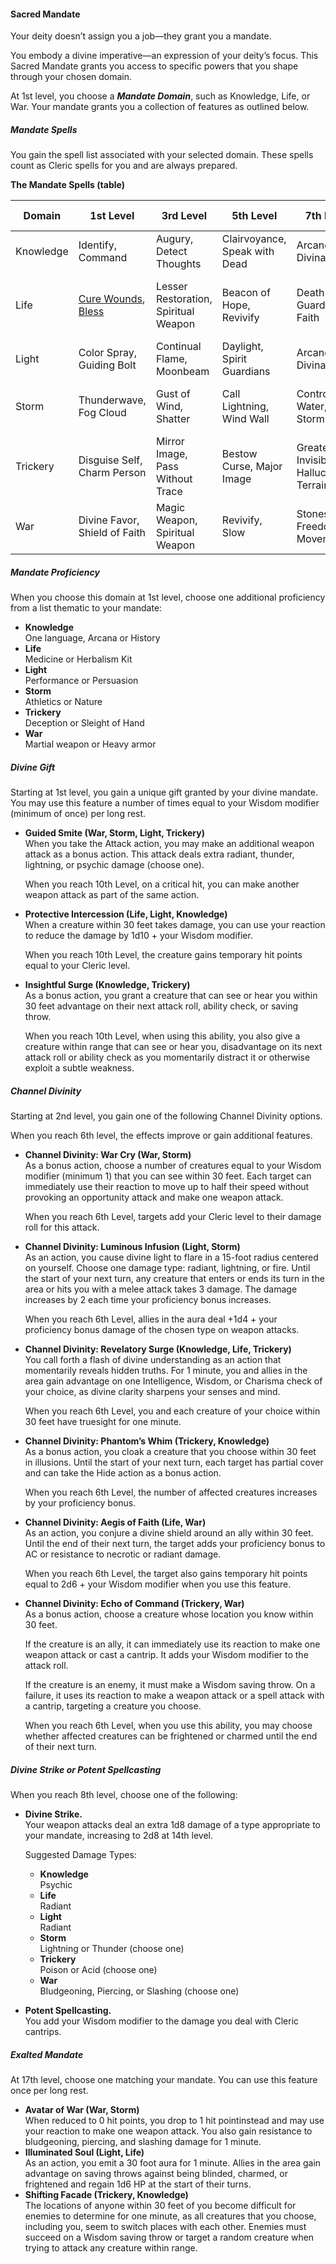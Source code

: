 #### Sacred Mandate

Your deity doesn’t assign you a job—they grant you a mandate.

You embody a divine imperative—an expression of your deity’s focus.
This Sacred Mandate grants you access to specific powers that you shape through your chosen domain.

At 1st level, you choose a ***Mandate Domain***, such as Knowledge, Life, or War.
Your mandate grants you a collection of features as outlined below.

##### Mandate Spells

You gain the spell list associated with your selected domain.
These spells count as Cleric spells for you and are always prepared.

**The Mandate Spells (table)**

| Domain | 1st Level | 3rd Level | 5th Level | 7th Level | 9th Level |
| --- | --- | --- | --- | --- | --- |
| Knowledge | Identify, Command | Augury, Detect Thoughts | Clairvoyance, Speak with Dead | Arcane Eye, Divination | Legend Lore, Scrying |
| Life | [Cure Wounds](#Spell_Cure_Wounds_cure-wounds), [Bless](#Spell_Bless_bless) | Lesser Restoration, Spiritual Weapon | Beacon of Hope, Revivify | Death Ward, Guardian of Faith | Mass Cure Wounds, Raise Dead |
| Light | Color Spray, Guiding Bolt | Continual Flame, Moonbeam | Daylight, Spirit Guardians | Arcane Eye, Divination | Dream, Scrying |
| Storm | Thunderwave, Fog Cloud | Gust of Wind, Shatter | Call Lightning, Wind Wall | Control Water, Ice Storm | Control Weather, Flame Strike |
| Trickery | Disguise Self, Charm Person | Mirror Image, Pass Without Trace | Bestow Curse, Major Image | Greater Invisibility, Hallucinatory Terrain | Mislead, Seeming |
| War | Divine Favor, Shield of Faith | Magic Weapon, Spiritual Weapon | Revivify, Slow | Stoneskin, Freedom of Movement | Hold Monster, Flame Strike |

##### Mandate Proficiency
When you choose this domain at 1st level, choose one additional proficiency from a list thematic to your mandate:
* **Knowledge**\
One language, Arcana or History
* **Life**\
Medicine or Herbalism Kit
* **Light**\
Performance or Persuasion
* **Storm**\
Athletics or Nature
* **Trickery**\
Deception or Sleight of Hand
* **War**\
Martial weapon or Heavy armor

##### Divine Gift
Starting at 1st level, you gain a unique gift granted by your divine mandate.
You may use this feature a number of times equal to your Wisdom modifier (minimum of once) per long rest.

* **Guided Smite (War, Storm, Light, Trickery)**\
When you take the Attack action, you may make an additional weapon attack as a bonus action.
This attack deals extra radiant, thunder, lightning, or psychic damage (choose one).

  When you reach 10th Level, on a critical hit, you can make another weapon attack as part of the same action.
* **Protective Intercession (Life, Light, Knowledge)**\
When a creature within 30 feet takes damage, you can use your reaction to reduce the damage by 1d10 + your Wisdom modifier.

  When you reach 10th Level, the creature gains temporary hit points equal to your Cleric level.
* **Insightful Surge (Knowledge, Trickery)**\
As a bonus action, you grant a creature that can see or hear you within 30 feet advantage on their next attack roll, ability check, or saving throw.

  When you reach 10th Level, when using this ability, you also give a creature within range that can see or hear you, disadvantage on its next attack roll or ability check as you momentarily distract it or otherwise exploit a subtle weakness.

##### Channel Divinity
Starting at 2nd level, you gain one of the following Channel Divinity options.

When you reach 6th level, the effects improve or gain additional features.

* **Channel Divinity: War Cry (War, Storm)**\
As a bonus action, choose a number of creatures equal to your Wisdom modifier (minimum 1) that you can see within 30 feet.
Each target can immediately use their reaction to move up to half their speed without provoking an opportunity attack and make one weapon attack.

  When you reach 6th Level, targets add your Cleric level to their damage roll for this attack.
* **Channel Divinity: Luminous Infusion (Light, Storm)**\
As an action, you cause divine light to flare in a 15-foot radius centered on yourself.
Choose one damage type: radiant, lightning, or fire. Until the start of your next turn, any creature that enters or ends its turn in the area or hits you with a melee attack takes 3 damage.
The damage increases by 2 each time your proficiency bonus increases.

  When you reach 6th Level, allies in the aura deal +1d4 + your proficiency bonus damage of the chosen type on weapon attacks.
* **Channel Divinity: Revelatory Surge (Knowledge, Life, Trickery)**\
You call forth a flash of divine understanding as an action that momentarily reveals hidden truths.
For 1 minute, you and allies in the area gain advantage on one Intelligence, Wisdom, or Charisma check of your choice, as divine clarity sharpens your senses and mind.

  When you reach 6th Level, you and each creature of your choice within 30 feet have truesight for one minute.
* **Channel Divinity: Phantom’s Whim (Trickery, Knowledge)**\
As a bonus action, you cloak a creature that you choose within 30 feet in illusions.
Until the start of your next turn, each target has partial cover and can take the Hide action as a bonus action.

  When you reach 6th Level, the number of affected creatures increases by your proficiency bonus.
* **Channel Divinity: Aegis of Faith (Life, War)**\
As an action, you conjure a divine shield around an ally within 30 feet.
Until the end of their next turn, the target adds your proficiency bonus to AC or resistance to necrotic or radiant damage.

  When you reach 6th Level, the target also gains temporary hit points equal to 2d6 + your Wisdom modifier when you use this feature.
* **Channel Divinity: Echo of Command (Trickery, War)**\
As a bonus action, choose a creature whose location you know within 30 feet.

  If the creature is an ally, it can immediately use its reaction to make one weapon attack or cast a cantrip.
  It adds your Wisdom modifier to the attack roll.

  If the creature is an enemy, it must make a Wisdom saving throw.
  On a failure, it uses its reaction to make a weapon attack or a spell attack with a cantrip, targeting a creature you choose.

  When you reach 6th Level, when you use this ability, you may choose whether affected creatures can be frightened or charmed until the end of their next turn.

##### Divine Strike or Potent Spellcasting
When you reach 8th level, choose one of the following:

* **Divine Strike.**\
Your weapon attacks deal an extra 1d8 damage of a type appropriate to your mandate, increasing to 2d8 at 14th level.

  Suggested Damage Types:

  * **Knowledge**\
  Psychic
  * **Life**\
  Radiant
  * **Light**\
  Radiant
  * **Storm**\
  Lightning or Thunder (choose one)
  * **Trickery**\
  Poison or Acid (choose one)
  * **War**\
  Bludgeoning, Piercing, or Slashing (choose one)
* **Potent Spellcasting.**\
You add your Wisdom modifier to the damage you deal with Cleric cantrips.

##### Exalted Mandate
At 17th level, choose one matching your mandate.
You can use this feature once per long rest.

* **Avatar of War (War, Storm)**\
When reduced to 0 hit points, you drop to 1 hit pointinstead and may use your reaction to make one weapon attack.
You also gain resistance to bludgeoning, piercing, and slashing damage for 1 minute.
* **Illuminated Soul (Light, Life)**\
As an action, you emit a 30 foot aura for 1 minute.
Allies in the area gain advantage on saving throws against being blinded, charmed, or frightened and regain 1d6 HP at the start of their turns.
* **Shifting Facade (Trickery, Knowledge)**\
The locations of anyone within 30 feet of you become difficult for enemies to determine for one minute, as all creatures that you choose, including you, seem to switch places with each other.
Enemies must succeed on a Wisdom saving throw or target a random creature when trying to attack any creature within range.
